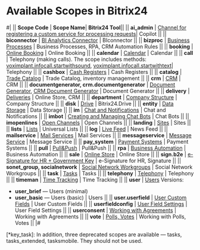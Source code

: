 # Available Scopes in Bitrix24

#|
|| **Scope Code** | **Scope Name**| **Bitrix24 Tool**||
|| **ai_admin** | [Channel for registering a custom service for processing requests](../ai/index.md)| Copilot ||
|| **biconnector** | [BI Analytics Connector](../biconnector/index.md) | BIconnector ||
|| **bizproc** | [Business Processes](../bizproc/index.md) | Business Processes, RPA, CRM Automation Rules ||
|| **booking** | [Online Booking](../booking/index.md) | Online Booking ||
|| **calendar** | [Calendar](../calendar/index.md) | Calendar ||
|| **call** | Telephony (making calls). The scope includes methods: [voximplant.infocall.startwithsound](../telephony/voximplant/voximplant-infocall-start-with-sound.md), [voximplant.infocall.startwithtext](../telephony/voximplant/voximplant-infocall-start-with-text.md)| Telephony ||
|| **cashbox** | [Cash Registers](../sale/cashbox/index.md) | Cash Registers ||
|| **catalog** | [Trade Catalog](../catalog/index.md) | Trade Catalog, inventory management ||
|| **crm** | [CRM](../crm/index.md) | CRM ||
|| **documentgenerator, crm.documentgenerator** | [Document Generator](../document-generator/index.md), [CRM Document Generator](../crm/document-generator/index.md) | Document Generator ||
|| **delivery** | [Deliveries](../sale/delivery/index.md) | Online Store, CRM ||
|| **department** | [Company Structure](../departments/index.md) | Company Structure ||
|| **disk** | [Drive](../disk/index.md) | Bitrix24.Drive ||
|| **entity** | [Data Storage](../entity/index.md) | Data Storage ||
|| **im** | [Chat and Notifications](../chats/index.md) | Chat and Notifications ||
|| **imbot** | [Creating and Managing Chat Bots](../chat-bots/index.md) | Chat Bots ||
|| **imopenlines** | [Open Channels](../imopenlines/index.md) | Open Channels ||
|| **landing** | [Sites](../landing/index.md) | Sites ||
|| **lists** | [Lists](../lists/index.md) | Universal Lists ||
|| **log** | [Live Feed](../log/index.md) | News Feed ||
|| **mailservice** | [Mail Services](../mailservice/index.md) | Mail Services ||
|| **messageservice** | [Message Service](../messageservice/index.md) | Message Service ||
|| **pay_system** | [Payment Systems](../pay-system/index.md) | Payment Systems ||
|| **pull** | [Pull&Push](../interactivity/push-and-pull/index.md) | Pull&Push ||
|| **rpa** | [Business Automation](../outdated/rpa/index.md) | Business Automation ||
|| **sale** | [Online Store](../sale/index.md) | Online Store ||
|| **sign.b2e** | [e-Signature for HR + Government Key](../sign/index.md) | e-Signature for HR, Signature ||
|| **sonet_group, socialnetwork** | [Social Network Workgroups](../sonet-group/sonet-group-create.md) | Social Network Workgroups ||
|| **task** | [Tasks](../tasks/index.md) | Tasks ||
|| **telephony** | [Telephony](../telephony/index.md) | Telephony ||
|| **timeman** | [Time Tracking](../timeman/index.md) | Time Tracking ||
|| **user** | [Users](../user/index.md) 
Versions: 
- **user_brief** — Users (minimal) 
- **user_basic** — Users (basic) | Users ||
|| **user.userfield** | [User Custom Fields](../user/userfields/index.md) | User Custom Fields ||
|| **userfieldconfig** | [User Field Settings](../crm/universal/userfieldconfig/index.md) | User Field Settings ||
|| **userconsent** | [Working with Agreements](../user-consent/index.md) | Working with Agreements ||
|| **vote** | [Polls, Votes](../vote/index.md) | Working with Polls, Votes ||
|#

[*key_task]: In addition, three deprecated scopes are available — tasks, tasks_extended, tasksmobile. They should not be used.